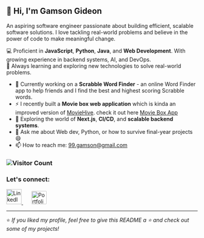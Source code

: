 ## 👋 Hi, I'm Gamson Gideon

An aspiring software engineer passionate about building efficient, scalable software solutions. I love tackling real-world problems and believe in the power of code to make meaningful change.

💻 Proficient in **JavaScript**, **Python**, **Java**, and **Web Development**. With growing experience in backend systems, AI, and DevOps. <br>
🚀 Always learning and exploring new technologies to solve real-world problems.

- 🔭 Currently working on a **Scrabble Word Finder** - an online Word Finder app to help friends and I find the best and highest scoring Scrabble words.
- ⚡ I recently built a **Movie box web application** which is kinda an improved version of [MovieHive](https://movie-hive-two.vercel.app/). check it out here [Movie Box App](https://movie-box-app-brown.vercel.app/)
- 🌱 Exploring the world of **Next.js**, **CI/CD**, and **scalable backend systems**.
- 💬 Ask me about Web dev, Python, or how to survive final-year projects 😄
- 📫 How to reach me: [99.gamson@gmail.com](mailto:99.gamson@gmail.com)

### ![Visitor Count](https://komarev.com/ghpvc/?username=gamson3&color=blue)

<h3 align="">Let's connect:</h3>
<p>
  <a href="https://linkedin.com/in/gideon-gamson" target="_blank" rel="noopener">
    <img src="https://cdn.jsdelivr.net/gh/devicons/devicon/icons/linkedin/linkedin-original.svg" alt="LinkedIn" width="40" height="40"/>
  </a>
  <a href="https://gideongamson.vercel.app" target="_blank" rel="noopener" style="margin-left: 20px;">
    <img src="https://cdn-icons-png.flaticon.com/128/281/281089.png" 
        alt="Portfolio Icon" width="40" height="35"
        style="background-color: white; padding: 2px; border-radius: 4px;"
    />
  </a>
</p>

---

⭐️ _If you liked my profile, feel free to give this README a ⭐ and check out some of my projects!_

<!--
**Gamson3/gamson3** is a ✨ _special_ ✨ repository because its `README.md` (this file) appears on your GitHub profile.

Here are some ideas to get you started:

- 🔭 I’m currently working on ...
- 🌱 I’m currently learning ...
- 👯 I’m looking to collaborate on ...
- 🤔 I’m looking for help with ...
- 💬 Ask me about ...
- 📫 How to reach me: ...
- 😄 Pronouns: ...
- ⚡ Fun fact: ...
-->
